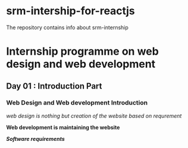# srm-intership-for-reactjs
The repository contains info about srm-internship
# Internship programme on web design and web development

## Day 01 : Introduction Part

### Web Design and Web development Introduction

*web design is nothing but creation of the website based on requrement*

**Web development is maintaining the website**

***Software requirements***
